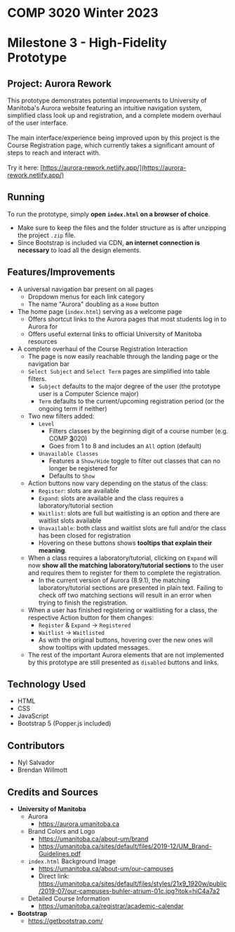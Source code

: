 # COMP 3020 Winter 2023<br><br>Milestone 3 - High-Fidelity Prototype

## Project: Aurora Rework
This prototype demonstrates potential improvements to University of Manitoba's Aurora website featuring an intuitive navigation system, simplified class look up and registration, and a complete modern overhaul of the user interface.<br><br>
The main interface/experience being improved upon by this project is the Course Registration page, which currently takes a significant amount of steps to reach and interact with.<br><br>
Try it here: [https://aurora-rework.netlify.app/](https://aurora-rework.netlify.app/)

## Running

To run the prototype, simply **open `index.html` on a browser of choice**.
- Make sure to keep the files and the folder structure as is after unzipping the project `.zip` file.
- Since Bootstrap is included via CDN, **an internet connection is necessary** to load all the design elements.


## Features/Improvements
- A universal navigation bar present on all pages
  - Dropdown menus for each link category
  - The name "Aurora" doubling as a `Home` button
- The home page (`index.html`) serving as a welcome page
  - Offers shortcut links to the Aurora pages that most students log in to Aurora for
  - Offers useful external links to official University of Manitoba resources
- A complete overhaul of the Course Registration Interaction
  - The page is now easily reachable through the landing page or the navigation bar
  - `Select Subject` and `Select Term` pages are simplified into table filters.
    - `Subject` defaults to the major degree of the user (the prototype user is a Computer Science major)
    - `Term` defaults to the current/upcoming registration period (or the ongoing term if neither)
  - Two new filters added:
    - `Level`
        - Filters classes by the beginning digit of a course number (e.g. COMP <u>**3**</u>020)
        - Goes from 1 to 8 and includes an `All` option (default)
    - `Unavailable Classes`
        - Features a `Show/Hide` toggle to filter out classes that can no longer be registered for
        - Defaults to `Show`
  - Action buttons now vary depending on the status of the class:
    - `Register`: slots are available
    - `Expand`: slots are available and the class requires a laboratory/tutorial section
    - `Waitlist`: slots are full but waitlisting is an option and there are waitlist slots available
    - `Unavailable`: both class and waitlist slots are full and/or the class has been closed for registration
    - Hovering on these buttons shows **tooltips that explain their meaning**.
  - When a class requires a laboratory/tutorial, clicking on `Expand` will now **show all the matching laboratory/tutorial sections** to the user and requires them to register for them to complete the registration.
    - In the current version of Aurora (8.9.1), the matching laboratory/tutorial sections are presented in plain text. Failing to check off two matching sections will result in an error when trying to finish the registration.
  - When a user has finished registering or waitlisting for a class, the respective Action button for them changes:
    - `Register` & `Expand` -> `Registered`
    - `Waitlist` -> `Waitlisted`
    - As with the original buttons, hovering over the new ones will show tooltips with updated messages.
  - The rest of the important Aurora elements that are not implemented by this prototype are still presented as `disabled` buttons and links.

## Technology Used
- HTML
- CSS
- JavaScript
- Bootstrap 5 (Popper.js included)

## Contributors
- Nyl Salvador
- Brendan Willmott

## Credits and Sources
- **University of Manitoba**
  - Aurora
    - https://aurora.umanitoba.ca
  - Brand Colors and Logo
    - https://umanitoba.ca/about-um/brand
    - https://umanitoba.ca/sites/default/files/2019-12/UM_Brand-Guidelines.pdf
  - `index.html` Background Image
    - https://umanitoba.ca/about-um/our-campuses
    - Direct link: https://umanitoba.ca/sites/default/files/styles/21x9_1920w/public/2019-07/our-campuses-buhler-atrium-01c.jpg?itok=hiC4a7a2
  - Detailed Course Information
    - https://umanitoba.ca/registrar/academic-calendar
- **Bootstrap**
  - https://getbootstrap.com/
